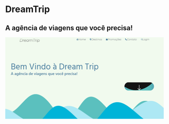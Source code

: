 <h1>DreamTrip</h1>
<h2>A agência de viagens que você precisa!</h2>
<img src= "/src/assets/home.png" alt = "home">
